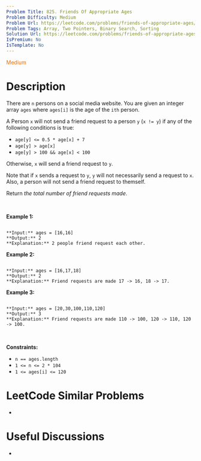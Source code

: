 ```yaml
---
Problem Title: 825. Friends Of Appropriate Ages
Problem Difficulty: Medium
Problem Url: https://leetcode.com/problems/friends-of-appropriate-ages/
Problem Tags: Array, Two Pointers, Binary Search, Sorting
Solution Url: https://leetcode.com/problems/friends-of-appropriate-ages/solution/
IsPremium: No
IsTemplate: No
---
```


<span style="color: rgb(239, 108, 0);">Medium</span>

# Description

There are `n` persons on a social media website. You are given an integer array `ages` where `ages[i]` is the age of the `ith` person.


A Person `x` will not send a friend request to a person `y` (`x != y`) if any of the following conditions is true:


* `age[y] <= 0.5 * age[x] + 7`
* `age[y] > age[x]`
* `age[y] > 100 && age[x] < 100`


Otherwise, `x` will send a friend request to `y`.


Note that if `x` sends a request to `y`, `y` will not necessarily send a request to `x`. Also, a person will not send a friend request to themself.


Return *the total number of friend requests made*.


 


**Example 1:**



```

**Input:** ages = [16,16]
**Output:** 2
**Explanation:** 2 people friend request each other.

```

**Example 2:**



```

**Input:** ages = [16,17,18]
**Output:** 2
**Explanation:** Friend requests are made 17 -> 16, 18 -> 17.

```

**Example 3:**



```

**Input:** ages = [20,30,100,110,120]
**Output:** 3
**Explanation:** Friend requests are made 110 -> 100, 120 -> 110, 120 -> 100.

```

 


**Constraints:**


* `n == ages.length`
* `1 <= n <= 2 * 104`
* `1 <= ages[i] <= 120`




# LeetCode Similar Problems

- []()

# Useful Discussions

- []()

